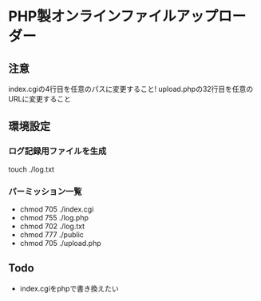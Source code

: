 # PHP製オンラインファイルアップローダー

## 注意
index.cgiの4行目を任意のパスに変更すること!
upload.phpの32行目を任意のURLに変更すること

## 環境設定
### ログ記録用ファイルを生成
touch ./log.txt
### パーミッション一覧
- chmod 705 ./index.cgi
- chmod 755 ./log.php
- chmod 702 ./log.txt
- chmod 777 ./public
- chmod 705 ./upload.php

## Todo
- index.cgiをphpで書き換えたい
